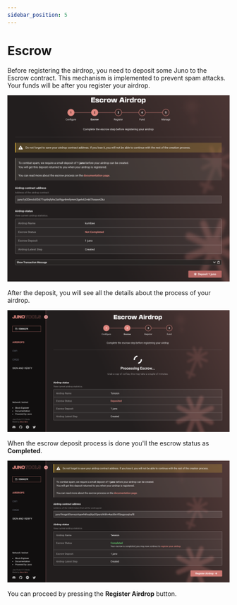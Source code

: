 ```yaml
---
sidebar_position: 5
---
```


# Escrow

Before registering the airdrop, you need to deposit some Juno to the Escrow contract. This mechanism is implemented to prevent spam attacks. Your funds will be after you register your airdrop.

![](/img/airdrop/escrow-page.png)

After the deposit, you will see all the details about the process of your airdrop.

![](/img/airdrop/escrow-pending.png)

When the escrow deposit process is done you'll the escrow status as **Completed**.

![](/img/airdrop/escrow-deposit.png)

You can proceed by pressing the **Register Airdrop** button.